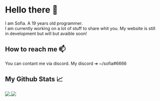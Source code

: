 # Hello there 👋
I am Sofia. A 19 years old programmer. <br/>
I am currently working on a lot of stuff to share whit you.
My website is still in development but will but avaible soon! 

## How to reach me 📫
You can contant me via discord.
My discord ➔ ~/sofia#6666

## My Github Stats &#x1f4c8;
<a href="https://github.com/Soofiaaa">
  <img align="center" src="https://github-readme-stats.vercel.app/api/top-langs/?username=Soofiaaa&title_color=ffffff&text_color=c9cacc&icon_color=2bbc8a&bg_color=1d1f21">
</a>

<a href="https://github.com/Soofiaaa">
  <img align="center" src="https://github-readme-stats.vercel.app/api?username=TSoofiaaa&show_icons=true&line_height=27&count_private=true&title_color=ffffff&text_color=c9cacc&icon_color=2bbc8a&bg_color=1d1f21">
</a>
